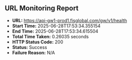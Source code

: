 ## URL Monitoring Report

- **URL:** https://api-gw1-prod1.fisglobal.com/gw/v1/health
- **Start Time:** 2025-06-28T17:53:34.355154
- **End Time:** 2025-06-28T17:53:34.615504
- **Total Time Taken:** 0.26035 seconds
- **HTTP Status Code:** 200
- **Status:** Success
- **Failure Reason:** N/A
